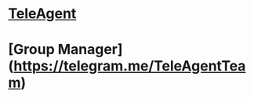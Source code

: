 # [TeleAgent](https://telegram.me/TeleAgent) 

# [Group Manager] (https://telegram.me/TeleAgentTeam)

